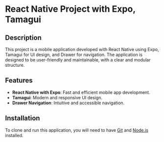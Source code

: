 # React Native Project with Expo, Tamagui

## Description

This project is a mobile application developed with React Native using Expo, Tamagui for UI design, and Drawer for navigation. The application is designed to be user-friendly and maintainable, with a clear and modular structure.

## Features

- **React Native with Expo**: Fast and efficient mobile app development.
- **Tamagui**: Modern and responsive UI design.
- **Drawer Navigation**: Intuitive and accessible navigation.

## Installation

To clone and run this application, you will need to have [Git](https://git-scm.com) and [Node.js](https://nodejs.org/en/download/) installed.
